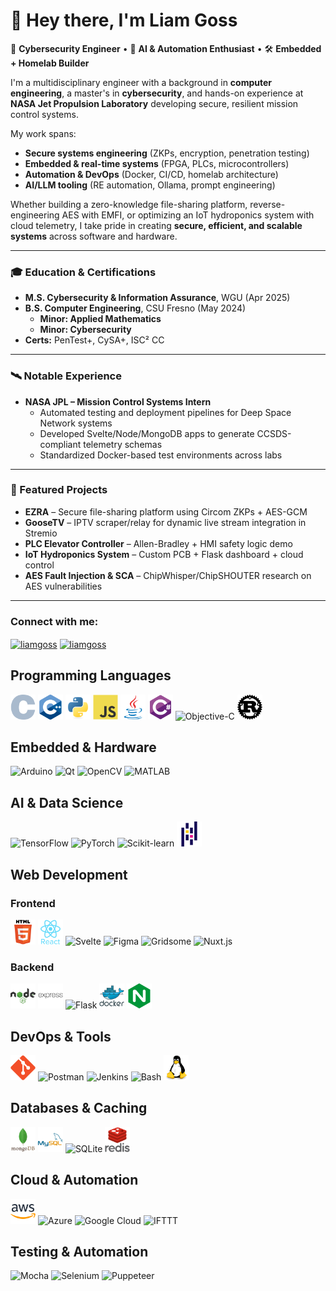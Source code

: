 # 👋 Hey there, I'm Liam Goss

🎯 **Cybersecurity Engineer** • 🧠 **AI & Automation Enthusiast** • 🛠️ **Embedded + Homelab Builder**

I'm a multidisciplinary engineer with a background in **computer engineering**, a master's in **cybersecurity**, and hands-on experience at **NASA Jet Propulsion Laboratory** developing secure, resilient mission control systems.

My work spans:
- **Secure systems engineering** (ZKPs, encryption, penetration testing)
- **Embedded & real-time systems** (FPGA, PLCs, microcontrollers)
- **Automation & DevOps** (Docker, CI/CD, homelab architecture)
- **AI/LLM tooling** (RE automation, Ollama, prompt engineering)

Whether building a zero-knowledge file-sharing platform, reverse-engineering AES with EMFI, or optimizing an IoT hydroponics system with cloud telemetry, I take pride in creating **secure, efficient, and scalable systems** across software and hardware.

---

### 🎓 Education & Certifications

- **M.S. Cybersecurity & Information Assurance**, WGU (Apr 2025)  
- **B.S. Computer Engineering**, CSU Fresno (May 2024)
  - **Minor: Applied Mathematics**
  - **Minor: Cybersecurity** 
- **Certs:** PenTest+, CySA+, ISC² CC  

---

### 🛰️ Notable Experience

- **NASA JPL – Mission Control Systems Intern**
  - Automated testing and deployment pipelines for Deep Space Network systems
  - Developed Svelte/Node/MongoDB apps to generate CCSDS-compliant telemetry schemas
  - Standardized Docker-based test environments across labs

---

### 🔬 Featured Projects

- **EZRA** – Secure file-sharing platform using Circom ZKPs + AES-GCM  
- **GooseTV** – IPTV scraper/relay for dynamic live stream integration in Stremio  
- **PLC Elevator Controller** – Allen-Bradley + HMI safety logic demo  
- **IoT Hydroponics System** – Custom PCB + Flask dashboard + cloud control  
- **AES Fault Injection & SCA** – ChipWhisper/ChipSHOUTER research on AES vulnerabilities  

---

<h3 align="left">Connect with me:</h3>
<p align="left">
<a href="https://linkedin.com/in/liamgoss" target="blank"><img align="center" src="https://raw.githubusercontent.com/rahuldkjain/github-profile-readme-generator/master/src/images/icons/Social/linked-in-alt.svg" alt="liamgoss" height="30" width="40" /></a>
<a href="https://www.hackerrank.com/liamgoss" target="blank"><img align="center" src="https://raw.githubusercontent.com/rahuldkjain/github-profile-readme-generator/master/src/images/icons/Social/hackerrank.svg" alt="liamgoss" height="30" width="40" /></a>
</p>

## Programming Languages
<p> <img src="https://raw.githubusercontent.com/devicons/devicon/master/icons/c/c-original.svg" alt="C" width="40" height="40"/> <img src="https://raw.githubusercontent.com/devicons/devicon/master/icons/cplusplus/cplusplus-original.svg" alt="C++" width="40" height="40"/> <img src="https://raw.githubusercontent.com/devicons/devicon/master/icons/python/python-original.svg" alt="Python" width="40" height="40"/> <img src="https://raw.githubusercontent.com/devicons/devicon/master/icons/javascript/javascript-original.svg" alt="JavaScript" width="40" height="40"/> <img src="https://raw.githubusercontent.com/devicons/devicon/master/icons/java/java-original.svg" alt="Java" width="40" height="40"/> <img src="https://raw.githubusercontent.com/devicons/devicon/master/icons/csharp/csharp-original.svg" alt="C#" width="40" height="40"/> <img src="https://www.vectorlogo.zone/logos/apple_objectivec/apple_objectivec-icon.svg" alt="Objective-C" width="40" height="40"/> <img src="https://raw.githubusercontent.com/devicons/devicon/master/icons/rust/rust-plain.svg" alt="Rust" width="40" height="40"/> </p>

## Embedded & Hardware
<p> <img src="https://cdn.worldvectorlogo.com/logos/arduino-1.svg" alt="Arduino" width="40" height="40"/> <img src="https://upload.wikimedia.org/wikipedia/commons/0/0b/Qt_logo_2016.svg" alt="Qt" width="40" height="40"/> <img src="https://www.vectorlogo.zone/logos/opencv/opencv-icon.svg" alt="OpenCV" width="40" height="40"/> <img src="https://www.mathworks.com/etc.clientlibs/mathworks/clientlibs/granite/core/resources/images/favicon.ico" alt="MATLAB" width="40" height="40"/> </p>

## AI & Data Science
<p> <img src="https://www.vectorlogo.zone/logos/tensorflow/tensorflow-icon.svg" alt="TensorFlow" width="40" height="40"/> <img src="https://www.vectorlogo.zone/logos/pytorch/pytorch-icon.svg" alt="PyTorch" width="40" height="40"/> <img src="https://upload.wikimedia.org/wikipedia/commons/0/05/Scikit_learn_logo_small.svg" alt="Scikit-learn" width="40" height="40"/> <img src="https://raw.githubusercontent.com/devicons/devicon/2ae2a900d2f041da66e950e4d48052658d850630/icons/pandas/pandas-original.svg" alt="Pandas" width="40" height="40"/> </p>

## Web Development

### Frontend
<p> <img src="https://raw.githubusercontent.com/devicons/devicon/master/icons/html5/html5-original-wordmark.svg" alt="HTML5" width="40" height="40"/> <img src="https://raw.githubusercontent.com/devicons/devicon/master/icons/react/react-original-wordmark.svg" alt="React" width="40" height="40"/> <img src="https://upload.wikimedia.org/wikipedia/commons/1/1b/Svelte_Logo.svg" alt="Svelte" width="40" height="40"/> <img src="https://www.vectorlogo.zone/logos/figma/figma-icon.svg" alt="Figma" width="40" height="40"/> <img src="https://www.vectorlogo.zone/logos/gridsome/gridsome-icon.svg" alt="Gridsome" width="40" height="40"/> <img src="https://www.vectorlogo.zone/logos/nuxtjs/nuxtjs-icon.svg" alt="Nuxt.js" width="40" height="40"/> </p>

### Backend
<p> <img src="https://raw.githubusercontent.com/devicons/devicon/master/icons/nodejs/nodejs-original-wordmark.svg" alt="Node.js" width="40" height="40"/> <img src="https://raw.githubusercontent.com/devicons/devicon/master/icons/express/express-original-wordmark.svg" alt="Express" width="40" height="40"/> <img src="https://www.vectorlogo.zone/logos/pocoo_flask/pocoo_flask-icon.svg" alt="Flask" width="40" height="40"/> <img src="https://raw.githubusercontent.com/devicons/devicon/master/icons/docker/docker-original-wordmark.svg" alt="Docker" width="40" height="40"/> <img src="https://raw.githubusercontent.com/devicons/devicon/master/icons/nginx/nginx-original.svg" alt="Nginx" width="40" height="40"/> </p>

## DevOps & Tools
<p> <img src="https://raw.githubusercontent.com/devicons/devicon/master/icons/git/git-original.svg" alt="Git" width="40" height="40"/> <img src="https://www.vectorlogo.zone/logos/getpostman/getpostman-icon.svg" alt="Postman" width="40" height="40"/> <img src="https://www.vectorlogo.zone/logos/jenkins/jenkins-icon.svg" alt="Jenkins" width="40" height="40"/> <img src="https://www.vectorlogo.zone/logos/gnu_bash/gnu_bash-icon.svg" alt="Bash" width="40" height="40"/> <img src="https://raw.githubusercontent.com/devicons/devicon/master/icons/linux/linux-original.svg" alt="Linux" width="40" height="40"/> </p>

## Databases & Caching
<p> <img src="https://raw.githubusercontent.com/devicons/devicon/master/icons/mongodb/mongodb-original-wordmark.svg" alt="MongoDB" width="40" height="40"/> <img src="https://raw.githubusercontent.com/devicons/devicon/master/icons/mysql/mysql-original-wordmark.svg" alt="MySQL" width="40" height="40"/> <img src="https://www.vectorlogo.zone/logos/sqlite/sqlite-icon.svg" alt="SQLite" width="40" height="40"/> <img src="https://raw.githubusercontent.com/devicons/devicon/master/icons/redis/redis-original-wordmark.svg" alt="Redis" width="40" height="40"/> </p>

## Cloud & Automation
<p> <img src="https://raw.githubusercontent.com/devicons/devicon/master/icons/amazonwebservices/amazonwebservices-original-wordmark.svg" alt="AWS" width="40" height="40"/> <img src="https://www.vectorlogo.zone/logos/microsoft_azure/microsoft_azure-icon.svg" alt="Azure" width="40" height="40"/> <img src="https://www.vectorlogo.zone/logos/google_cloud/google_cloud-icon.svg" alt="Google Cloud" width="40" height="40"/> <img src="https://www.vectorlogo.zone/logos/ifttt/ifttt-ar21.svg" alt="IFTTT" width="40" height="40"/> </p>

## Testing & Automation
<p> <img src="https://www.vectorlogo.zone/logos/mochajs/mochajs-icon.svg" alt="Mocha" width="40" height="40"/> <img src="https://raw.githubusercontent.com/detain/svg-logos/780f25886640cef088af994181646db2f6b1a3f8/svg/selenium-logo.svg" alt="Selenium" width="40" height="40"/> <img src="https://www.vectorlogo.zone/logos/pptrdev/pptrdev-official.svg" alt="Puppeteer" width="40" height="40"/> </p>
